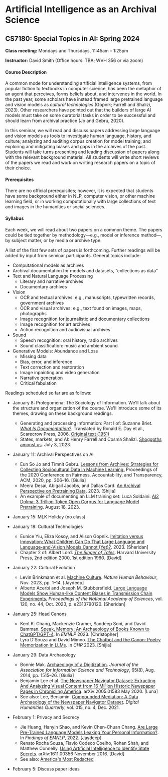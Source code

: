 # Artificial Intelligence as an Archival Science
## CS7180: Special Topics in AI: Spring 2024

**Class meeting:** Mondays and Thursdays, 11:45am &ndash; 1:25pm

**Instructor:** David Smith (Office hours: TBA; WVH 356 or via zoom)

#### Course Description

A common mode for understanding artificial intelligence systems, from popular fiction to textbooks in computer science, has been the metaphor of an agent that perceives, forms beliefs about, and intervenes in the world. In the past year, some scholars have instead framed large pretrained language and vision models as _cultural technologies_ (Gopnik; Farrell and Shalizi, 2023). Other researchers have pointed out that the builders of large AI models must take on some curatorial tasks in order to be successful and should learn from archival practice (Jo and Gebru, 2020).

In this seminar, we will read and discuss papers addressing large language and vision models as tools to investigate human language, history, and culture; analyzing and auditing corpus creation for model training; and exploring and mitigating biases and gaps in the archives of the past.  Students will take turns presenting and leading discussion of papers along with the relevant background material. All students will write short reviews of the papers we read and work on writing research papers on a topic of their choice.

#### Prerequisites

There are no official prerequisites; however, it is expected that students have some background either in NLP, computer vision, or other machine learning field, or in working computationally with large collections of text and images in the humanities or social sciences.

#### Syllabus

Each week, we will read about two papers on a common theme. The papers could be tied together by methodology&mdash;e.g., model or inference method&mdash;, by subject matter, or by media or archive type.

A list of the first few sets of papers is forthcoming. Further readings will be added by input from seminar participants.  General topics include:

* Computational models as archives
* Archival documentation for models and datasets, &ldquo;collections as data&rdquo;
* Text and Natural Language Processing
  - Literary and narrative archives
  - Documentary archives
* Vision
  - OCR and textual archives: e.g., manuscripts, typewritten records, government archives
  - OCR and visual archives: e.g., text found on images, maps, photographs
  - Image recognition for journalistic and documentary collections
  - Image recognition for art archives
  - Action recognition and audiovisual archives
* Sound
  - Speech recognition: oral history, radio archives
  - Sound classification: music and ambient sound
* Generative Models: Abundance and Loss
  - Missing data
  - Bias, error, and inference
  - Text correction and restoration
  - Image inpainting and video generation
  - Narrative generation
  - Critical fabulation

Readings scheduled so far are as follows:

* January 8: Prolegomena: The Sociology of Information. We'll talk about the structure and organization of the course. We'll introduce some of its themes, drawing on these background readings.
  - Generating and processing information: Part I of: Suzanne Briet. [_What Is Documentation?_](https://roday.pages.iu.edu/what%20is%20documentation.pdf). Translated by Ronald E. Day et al., Scarecrow Press, 2006. [Original text (1951)](http://martinetl.free.fr/suzannebriet/questcequeladocumentation/briet.pdf)
  - States, markets, and AI: Henry Farrell and Cosma Shalizi. [Shoggoths amonst us](https://crookedtimber.org/2023/07/03/shoggoths-amongst-us/). July 3, 2023.

* January 11: Archival Perspectives on AI
  - Eun So Jo and Timnit Gebru. [Lessons from Archives: Strategies for Collecting Sociocultural Data in Machine Learning.](https://doi.org/10.1145/3351095.3372829) Proceedings of the 2020 Conference on Fairness, Accountability, and Transparency, ACM, 2020, pp. 306–16. [Giulia]
  - Meera Desai, Abigail Jacobs, and Dallas Card. [An Archival Perspective on Pretraining Data](https://openreview.net/forum?id=9xhUufywBX). 2023. [Shijia]
  - An example of documenting an LLM training set: Luca Soldaini. [AI2 Dolma: 3 Trillion Token Open Corpus for Language Model Pretraining](https://blog.allenai.org/dolma-3-trillion-tokens-open-llm-corpus-9a0ff4b8da64). August 18, 2023.

* January 15: MLK Holiday (no class)

* January 18: Cultural Technologies
  - Eunice Yiu, Eliza Kosoy, and Alison Gopnik. [Imitation versus Innovation: What Children Can Do That Large Language and Language-and-Vision Models Cannot (Yet)?](https://arxiv.org/abs/2305.07666). 2023. [Sheridan]
  - Chapter 2 of: Albert Lord. [_The Singer of Tales_](https://chs.harvard.edu/read/lord-albert-bates-the-singer-of-tales/). Harvard University Press, 2nd edition 2000, 1st edition 1960. [David]

* January 22: Cultural Evolution
  - Levin Brinkmann et al. [Machine Culture](https://arxiv.org/pdf/2311.11388). _Nature Human Behaviour_, Nov. 2023, pp. 1–14. [Jaydeep]
  - Alberto Acerbi and Joseph M. Stubbersfield. [Large Language Models Show Human-like Content Biases in Transmission Chain Experiments.](https://doi.org/10.1073/pnas.2313790120) _Proceedings of the National Academy of Sciences_, vol. 120, no. 44, Oct. 2023, p. e2313790120. [Sheridan]

* January 25: Head Canons
  - Kent K. Chang, Mackenzie Cramer, Sandeep Soni, and David Bamman. [Speak, Memory: An Archaeology of Books Known to ChatGPT/GPT-4](https://aclanthology.org/2023.emnlp-main.453/). In _EMNLP_ 2023. [Christopher]
  - Lyra D'Souza and David Mimno. [The Chatbot and the Canon: Poetry Memorization in LLMs](https://ceur-ws.org/Vol-3558/paper5712.pdf). In _CHR_ 2023. [Shijia]

* January 29: Data Archaeology
  - Bonnie Mak. [Archaeology of a Digitization](https://doi.org/10.1002/asi.23061). _Journal of the Association for Information Science and Technology_, 65(8), Aug. 2014, pp. 1515–26. [Giulia]
  - Benjamin Lee et al. [The Newspaper Navigator Dataset: Extracting And Analyzing Visual Content from 16 Million Historic Newspaper Pages in Chronicling America](http://arxiv.org/abs/2005.01583). arXiv:2005.01583 May 2020. [Luna]
  - See also: Lee, Benjamin. [Compounded Mediation: A Data Archaeology of the Newspaper Navigator Dataset](https://www.digitalhumanities.org/dhq/vol/15/4/000578/000578.html). _Digital Humanities Quarterly_, vol. 015, no. 4, Dec. 2021.


* February 1: Privacy and Secrecy
  - Jie Huang, Hanyin Shao, and Kevin Chen-Chuan Chang. [Are Large Pre-Trained Language Models Leaking Your Personal Information?](https://aclanthology.org/2022.findings-emnlp.148.pdf). In _Findings of EMNLP_, 2022. [Jaydeep]
  - Renato Rocha Souza, Flavio Codeco Coelho, Rohan Shah, and Matthew Connelly. [Using Artificial Intelligence to Identify State Secrets](https://arxiv.org/abs/1611.00356). arXiv:1611.00356 November 2016. [David]
  - See also: [America's Most Redacted](http://www.history-lab.org/declassificationengine/americas-most-redacted)

* February 5: Discuss paper ideas


